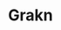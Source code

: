 ---
blog: https://blog.grakn.ai/
codehost: https://github.com/graknlabs/grakn
facebook: https://facebook.com/groups/1913787625527508
linkedin: http://linkedin.com/organization/graknlabs
logohandle: graknai
sort: grakn
title: Grakn
twitter: https://x.com/graknlabs
website: https://grakn.ai/
wikipedia: https://en.wikipedia.org/wiki/GRAKN.AI
---